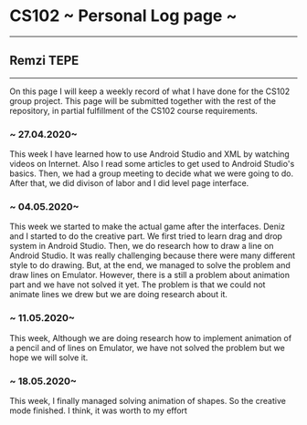 # CS102 ~ Personal Log page ~
****
## Remzi TEPE
****

On this page I will keep a weekly record of what I have done for the CS102 group project. This page will be submitted together with the rest of the repository, in partial fulfillment of the CS102 course requirements.

### ~ 27.04.2020~
This week I have learned how to use Android Studio and XML by watching videos on Internet. Also I read some articles
to get used to Android Studio's basics.
Then, we had a group meeting to decide what we were going to do. After that, we did divison of labor and I did level
page interface.

### ~ 04.05.2020~
This week we started to make the actual game after the interfaces. Deniz and I started to do the creative part.
We first tried to learn drag and drop system in Android Studio. Then, we do research how to draw a line on Android 
Studio. It was really challenging because there were many different style to do drawing. But, at the end, we managed
to solve the problem and draw lines on Emulator. However, there is a still a problem about animation part and we have
not solved it yet. The problem is that we could not animate lines we drew but we are doing research about it.

### ~ 11.05.2020~
This week, Although we are doing research how to implement animation of a pencil and of lines on Emulator, we have not 
solved the problem but we hope we will solve it.

### ~ 18.05.2020~
This week, I finally managed solving animation of shapes. So the creative mode finished. I think, it was worth to my effort
